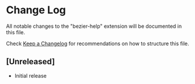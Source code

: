 # Change Log

All notable changes to the "bezier-help" extension will be documented in this file.

Check [Keep a Changelog](http://keepachangelog.com/) for recommendations on how to structure this file.

## [Unreleased]

- Initial release